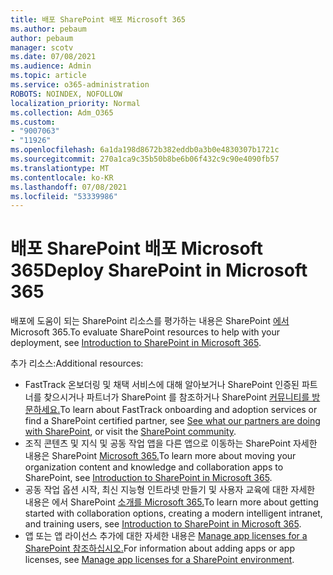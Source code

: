 ```yaml
---
title: 배포 SharePoint 배포 Microsoft 365
ms.author: pebaum
author: pebaum
manager: scotv
ms.date: 07/08/2021
ms.audience: Admin
ms.topic: article
ms.service: o365-administration
ROBOTS: NOINDEX, NOFOLLOW
localization_priority: Normal
ms.collection: Adm_O365
ms.custom:
- "9007063"
- "11926"
ms.openlocfilehash: 6a1da198d8672b382eddb0a3b0e4830307b1721c
ms.sourcegitcommit: 270a1ca9c35b50b8be6b06f432c9c90e4090fb57
ms.translationtype: MT
ms.contentlocale: ko-KR
ms.lasthandoff: 07/08/2021
ms.locfileid: "53339986"
---
```

# <a name="deploy-sharepoint-in-microsoft-365"></a><span data-ttu-id="916dd-102">배포 SharePoint 배포 Microsoft 365</span><span class="sxs-lookup"><span data-stu-id="916dd-102">Deploy SharePoint in Microsoft 365</span></span>

<span data-ttu-id="916dd-103">배포에 도움이 되는 SharePoint 리소스를 평가하는 내용은 SharePoint [에서](/sharepoint/introduction)Microsoft 365.</span><span class="sxs-lookup"><span data-stu-id="916dd-103">To evaluate SharePoint resources to help with your deployment, see [Introduction to SharePoint in Microsoft 365](/sharepoint/introduction).</span></span> 

<span data-ttu-id="916dd-104">추가 리소스:</span><span class="sxs-lookup"><span data-stu-id="916dd-104">Additional resources:</span></span> 

- <span data-ttu-id="916dd-105">FastTrack 온보더링 및 채택 서비스에 대해 알아보거나 SharePoint 인증된 [](/microsoft-365/sharepoint/sharepoint-partners-sharepoint-support)파트너를 찾으시거나 파트너가 SharePoint 를 참조하거나 SharePoint [커뮤니티를 방문하세요.](https://techcommunity.microsoft.com/t5/sharepoint/ct-p/SharePoint)</span><span class="sxs-lookup"><span data-stu-id="916dd-105">To learn about FastTrack onboarding and adoption services or find a SharePoint certified partner, see [See what our partners are doing with SharePoint](/microsoft-365/sharepoint/sharepoint-partners-sharepoint-support), or visit the [SharePoint community](https://techcommunity.microsoft.com/t5/sharepoint/ct-p/SharePoint).</span></span> 
- <span data-ttu-id="916dd-106">조직 콘텐츠 및 지식 및 공동 작업 앱을 다른 앱으로 이동하는 SharePoint 자세한 내용은 SharePoint [Microsoft 365.](/sharepoint/introduction#migration)</span><span class="sxs-lookup"><span data-stu-id="916dd-106">To learn more about moving your organization content and knowledge and collaboration apps to SharePoint, see [Introduction to SharePoint in Microsoft 365](/sharepoint/introduction#migration).</span></span> 
- <span data-ttu-id="916dd-107">공동 작업 옵션 시작, 최신 지능형 인트라넷 만들기 및 사용자 교육에 대한 자세한 내용은 에서 SharePoint [소개를 Microsoft 365.](/sharepoint/introduction#collaboration)</span><span class="sxs-lookup"><span data-stu-id="916dd-107">To learn more about getting started with collaboration options, creating a modern intelligent intranet, and training users, see [Introduction to SharePoint in Microsoft 365](/sharepoint/introduction#collaboration).</span></span> 
- <span data-ttu-id="916dd-108">앱 또는 앱 라이선스 추가에 대한 자세한 내용은 [Manage app licenses for a SharePoint 참조하십시오.](/sharepoint/manage-app-licenses)</span><span class="sxs-lookup"><span data-stu-id="916dd-108">For information about adding apps or app licenses, see [Manage app licenses for a SharePoint environment](/sharepoint/manage-app-licenses).</span></span> 


